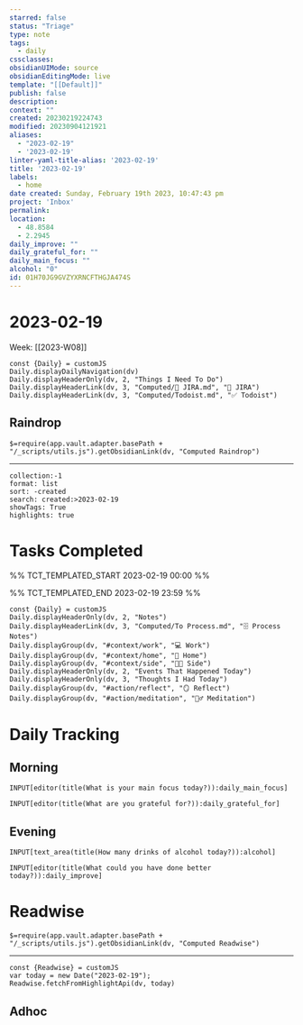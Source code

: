```yaml
---
starred: false
status: "Triage"
type: note
tags:
  - daily
cssclasses: 
obsidianUIMode: source
obsidianEditingMode: live
template: "[[Default]]"
publish: false
description: 
context: ""
created: 20230219224743
modified: 20230904121921
aliases:
  - "2023-02-19"
  - '2023-02-19'
linter-yaml-title-alias: '2023-02-19'
title: '2023-02-19'
labels:
  - home
date created: Sunday, February 19th 2023, 10:47:43 pm
project: 'Inbox'
permalink: 
location:
  - 48.8584
  - 2.2945
daily_improve: ""
daily_grateful_for: ""
daily_main_focus: ""
alcohol: "0"
id: 01H70JG9GVZYXRNCFTHGJA474S
---
```


# 2023-02-19

Week: [[2023-W08]]

```dataviewjs
const {Daily} = customJS
Daily.displayDailyNavigation(dv)
Daily.displayHeaderOnly(dv, 2, "Things I Need To Do")
Daily.displayHeaderLink(dv, 3, "Computed/🎫 JIRA.md", "🎫 JIRA")
Daily.displayHeaderLink(dv, 3, "Computed/Todoist.md", "✅ Todoist")
```

## Raindrop

`$=require(app.vault.adapter.basePath + "/_scripts/utils.js").getObsidianLink(dv, "Computed Raindrop")`

---

```raindrop
collection:-1
format: list
sort: -created
search: created:>2023-02-19
showTags: True
highlights: true
```


# Tasks Completed

%% TCT_TEMPLATED_START 2023-02-19 00:00 %%

%% TCT_TEMPLATED_END 2023-02-19 23:59 %%

```dataviewjs
const {Daily} = customJS
Daily.displayHeaderOnly(dv, 2, "Notes")
Daily.displayHeaderLink(dv, 3, "Computed/To Process.md", "🗄️ Process Notes")
Daily.displayGroup(dv, "#context/work", "💻 Work")
Daily.displayGroup(dv, "#context/home", "🏡 Home")
Daily.displayGroup(dv, "#context/side", "👨‍💻 Side")
Daily.displayHeaderOnly(dv, 2, "Events That Happened Today")
Daily.displayHeaderOnly(dv, 3, "Thoughts I Had Today")
Daily.displayGroup(dv, "#action/reflect", "🪞 Reflect")
Daily.displayGroup(dv, "#action/meditation", "🧘‍♂️ Meditation")
```
# Daily Tracking

## Morning
```meta-bind
INPUT[editor(title(What is your main focus today?)):daily_main_focus]
```

```meta-bind
INPUT[editor(title(What are you grateful for?)):daily_grateful_for]
```

## Evening

```meta-bind
INPUT[text_area(title(How many drinks of alcohol today?)):alcohol]
```

```meta-bind
INPUT[editor(title(What could you have done better today?)):daily_improve]
```

# Readwise

`$=require(app.vault.adapter.basePath + "/_scripts/utils.js").getObsidianLink(dv, "Computed Readwise")`

---

```dataviewjs
const {Readwise} = customJS
var today = new Date("2023-02-19");
Readwise.fetchFromHighlightApi(dv, today)
```

## Adhoc
